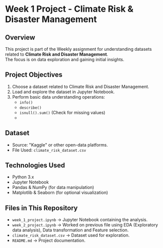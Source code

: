 # Week 1 Project - Climate Risk & Disaster Management

## Overview
This project is part of the Weekly assignment for understanding datasets related to **Climate Risk and Disaster Management**.  
The focus is on data exploration and gaining initial insights.

## Project Objectives
1. Choose a dataset related to Climate Risk and Disaster Management.
2. Load and explore the dataset in Jupyter Notebook.
3. Perform basic data understanding operations:
   - `info()`
   - `describe()`
   - `isnull().sum()` (Check for missing values)
   - 
## Dataset
- Source: "Kaggle" or other open-data platforms.
- File Used: `climate_risk_dataset.csv`  

## Technologies Used
- Python 3.x
- Jupyter Notebook
- Pandas & NumPy (for data manipulation)
- Matplotlib & Seaborn (for optional visualization)

## Files in This Repository
- `week_1_project.ipynb` → Jupyter Notebook containing the analysis.
- `week_2_project.ipynb` → Worked on previous file using EDA (Exploratory data analysis), Data transformation and Feature selection.
- `climate_risk_dataset.csv` → Dataset used for exploration.
- `README.md` → Project documentation.
